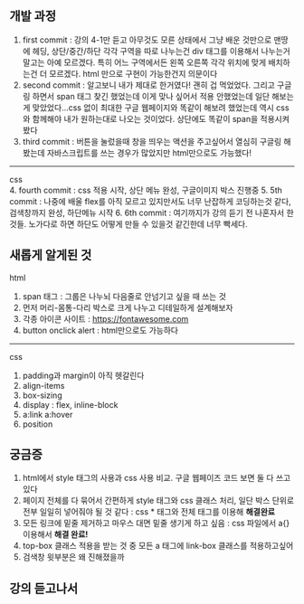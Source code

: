 ## 개발 과정
1. first commit : 강의 4-1만 듣고 아무것도 모른 상태에서 그냥 배운 것만으로 맨땅에 헤딩, 상단/중간/하단 각각 구역을 따로 나누는건 div 태그를 이용해서 나누는거 말고는 아예 모르겠다. 특히 어느 구역에서든 왼쪽 오른쪽 각각 위치에 맞게 배치하는건 더 모르겠다. html 만으로 구현이 가능한건지 의문이다
2. second commit : 알고보니 내가 제대로 한거였다! 괜히 겁 먹었었다. 그리고 구글링 하면서 span 태그 찾긴 했었는데 이게 맞나 싶어서 적용 안했었는데 일단 해보는게 맞았었다...css 없이 최대한 구글 웹페이지와 똑같이 해보려 했었는데 역시 css와 함께해야 내가 원하는대로 나오는 것이었다. 상단에도 똑같이 span을 적용시켜봤다
3. third commit : 버튼을 눌렀을때 창을 띄우는 액션을 주고싶어서 열심히 구글링 해봤는데 자바스크립트를 쓰는 경우가 많았지만 html만으로도 가능했다!
---
css <br>
4. fourth commit : css 적용 시작, 상단 메뉴 완성, 구글이미지 박스 진행중
5. 5th commit : 나중에 배울 flex를 아직 모르고 있지만서도 너무 난잡하게 코딩하는것 같다, 검색창까지 완성, 하단메뉴 시작
6. 6th commit : 여기까지가 강의 듣기 전 나혼자서 한 것들. 노가다로 하면 하단도 어떻게 만들 수 있을것 같긴한데 너무 빡세다.



## 새롭게 알게된 것
html <br>
1. span 태그 : 그룹은 나누뇌 다음줄로 안넘기고 싶을 때 쓰는 것
2. 먼저 머리-몸통-다리 박스로 크게 나누고 디테일하게 설계해보자
3. 각종 아이콘 사이트 : https://fontawesome.com
4. button onclick alert : html만으로도 가능하다
---
css <br>
1. padding과 margin이 아직 헷갈린다
2. align-items
3. box-sizing
4. display : flex, inline-block
5. a:link a:hover
6. position


## 궁금증
1. html에서 style 태그의 사용과 css 사용 비교. 구글 웹페이즈 코드 보면 둘 다 쓰고 있다
2. 페이지 전체를 다 묶어서 간편하게 style 태그와 css 클래스 처리, 일단 박스 단위로 전부 일일히 넣어줘야 될 것 같다
: css * 태그와 전체 태그를 이용해 **해결완료**
3. 모든 링크에 밑줄 제거하고 마우스 대면 밑줄 생기게 하고 싶음 : css 파일에서 a{} 이용해서 **해결 완료!**
4. top-box 클래스 적용을 받는 것 중 모든 a 태그에 link-box 클래스를 적용하고싶어 
5. 검색창 윗부분은 왜 진해졌을까

## 강의 듣고나서